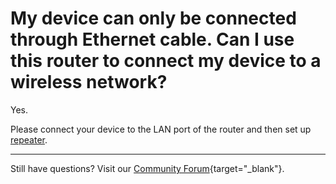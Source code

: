 # My device can only be connected through Ethernet cable. Can I use this router to connect my device to a wireless network?

Yes.

Please connect your device to the LAN port of the router and then set up [repeater](../internet_repeater).

---

Still have questions? Visit our [Community Forum](https://forum.gl-inet.com){target="_blank"}.
